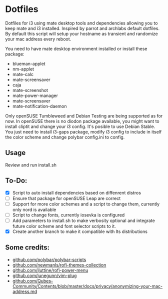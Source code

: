 # Dotfiles

Dotfiles for i3 using mate desktop tools and dependencies allowing you to keep mate and i3 installed.
Inspired by parrot and archlabs default dotfiles.
By default this script will setup your hostname as transient and randomize your mac address every reboot.

You need to have mate desktop environment installed or install these package:
* blueman-applet
* nm-applet
* mate-calc
* mate-screensaver
* caja
* mate-screenshot
* mate-power-manager
* mate-screensaver
* mate-notification-daemon

Only openSUSE Tumbleweed and Debian Testing are being supported as for now.
In openSUSE there is no diodon package available, you might want to install cliptit and change your i3 config.
It's posible to use Debian Stable. You just need to install i3-gaps package, modify i3 config to include in itself the color scheme and change polybar config.ini to config.

## Usage
Review and run install.sh

## To-Do:
- [x] Script to auto install dependencies based on diffenrent distros
- [ ] Ensure that package for openSUSE Leap are correct
- [ ] Support for more color schemes and a script to change them, currently only nord is available
- [ ] Script to change fonts, currently iosevka is configured
- [ ] Add parameters to install.sh to make verbosity optional and integrate future color scheme and font selector scripts to it.
- [x] Create another branch to make it compatible with lts distributions

## Some credits:
* [github.com/polybar/polybar-scripts](https://github.com/polybar/polybar-scripts)
* [github.com/newmanls/rofi-themes-collection](https://github.com/newmanls/rofi-themes-collection)
* [github.com/jluttine/rofi-power-menu](https://github.com/jluttine/rofi-power-menu)
* [github.com/junegunn/vim-plug](https://github.com/junegunn/vim-plug)
* [github.com/Qubes-Community/Contents/blob/master/docs/privacy/anonymizing-your-mac-address.md](https://github.com/Qubes-Community/Contents/blob/master/docs/privacy/anonymizing-your-mac-address.md)
